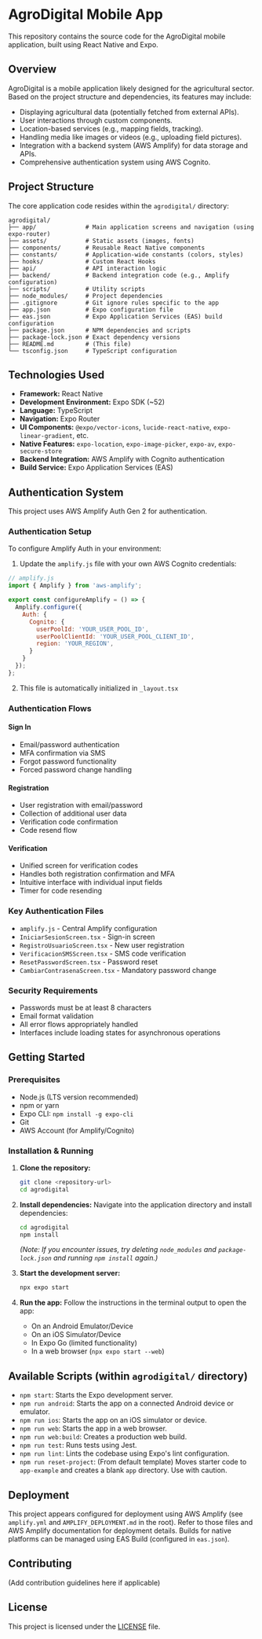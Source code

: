 # AgroDigital Mobile App

This repository contains the source code for the AgroDigital mobile application, built using React Native and Expo.

## Overview

AgroDigital is a mobile application likely designed for the agricultural sector. Based on the project structure and dependencies, its features may include:

*   Displaying agricultural data (potentially fetched from external APIs).
*   User interactions through custom components.
*   Location-based services (e.g., mapping fields, tracking).
*   Handling media like images or videos (e.g., uploading field pictures).
*   Integration with a backend system (AWS Amplify) for data storage and APIs.
*   Comprehensive authentication system using AWS Cognito.

## Project Structure

The core application code resides within the `agrodigital/` directory:

```
agrodigital/
├── app/              # Main application screens and navigation (using expo-router)
├── assets/           # Static assets (images, fonts)
├── components/       # Reusable React Native components
├── constants/        # Application-wide constants (colors, styles)
├── hooks/            # Custom React Hooks
├── api/              # API interaction logic
├── backend/          # Backend integration code (e.g., Amplify configuration)
├── scripts/          # Utility scripts
├── node_modules/     # Project dependencies
├── .gitignore        # Git ignore rules specific to the app
├── app.json          # Expo configuration file
├── eas.json          # Expo Application Services (EAS) build configuration
├── package.json      # NPM dependencies and scripts
├── package-lock.json # Exact dependency versions
├── README.md         # (This file)
└── tsconfig.json     # TypeScript configuration
```

## Technologies Used

*   **Framework:** React Native
*   **Development Environment:** Expo SDK (~52)
*   **Language:** TypeScript
*   **Navigation:** Expo Router
*   **UI Components:** `@expo/vector-icons`, `lucide-react-native`, `expo-linear-gradient`, etc.
*   **Native Features:** `expo-location`, `expo-image-picker`, `expo-av`, `expo-secure-store`
*   **Backend Integration:** AWS Amplify with Cognito authentication
*   **Build Service:** Expo Application Services (EAS)

## Authentication System

This project uses AWS Amplify Auth Gen 2 for authentication.

### Authentication Setup

To configure Amplify Auth in your environment:

1. Update the `amplify.js` file with your own AWS Cognito credentials:

```js
// amplify.js
import { Amplify } from 'aws-amplify';

export const configureAmplify = () => {
  Amplify.configure({
    Auth: {
      Cognito: {
        userPoolId: 'YOUR_USER_POOL_ID',
        userPoolClientId: 'YOUR_USER_POOL_CLIENT_ID',
        region: 'YOUR_REGION',
      }
    }
  });
};
```

2. This file is automatically initialized in `_layout.tsx`

### Authentication Flows

#### Sign In
- Email/password authentication
- MFA confirmation via SMS
- Forgot password functionality
- Forced password change handling

#### Registration
- User registration with email/password
- Collection of additional user data
- Verification code confirmation
- Code resend flow

#### Verification
- Unified screen for verification codes
- Handles both registration confirmation and MFA
- Intuitive interface with individual input fields
- Timer for code resending

### Key Authentication Files

- `amplify.js` - Central Amplify configuration
- `IniciarSesionScreen.tsx` - Sign-in screen
- `RegistroUsuarioScreen.tsx` - New user registration
- `VerificacionSMSScreen.tsx` - SMS code verification
- `ResetPasswordScreen.tsx` - Password reset
- `CambiarContrasenaScreen.tsx` - Mandatory password change

### Security Requirements

- Passwords must be at least 8 characters
- Email format validation
- All error flows appropriately handled
- Interfaces include loading states for asynchronous operations

## Getting Started

### Prerequisites

*   Node.js (LTS version recommended)
*   npm or yarn
*   Expo CLI: `npm install -g expo-cli`
*   Git
*   AWS Account (for Amplify/Cognito)

### Installation & Running

1.  **Clone the repository:**
    ```bash
    git clone <repository-url>
    cd agrodigital
    ```

2.  **Install dependencies:**
    Navigate into the application directory and install dependencies:
    ```bash
    cd agrodigital
    npm install
    ```
    *(Note: If you encounter issues, try deleting `node_modules` and `package-lock.json` and running `npm install` again.)*

3.  **Start the development server:**
    ```bash
    npx expo start
    ```

4.  **Run the app:**
    Follow the instructions in the terminal output to open the app:
    *   On an Android Emulator/Device
    *   On an iOS Simulator/Device
    *   In Expo Go (limited functionality)
    *   In a web browser (`npx expo start --web`)

## Available Scripts (within `agrodigital/` directory)

*   `npm start`: Starts the Expo development server.
*   `npm run android`: Starts the app on a connected Android device or emulator.
*   `npm run ios`: Starts the app on an iOS simulator or device.
*   `npm run web`: Starts the app in a web browser.
*   `npm run web:build`: Creates a production web build.
*   `npm run test`: Runs tests using Jest.
*   `npm run lint`: Lints the codebase using Expo's lint configuration.
*   `npm run reset-project`: (From default template) Moves starter code to `app-example` and creates a blank `app` directory. Use with caution.

## Deployment

This project appears configured for deployment using AWS Amplify (see `amplify.yml` and `AMPLIFY_DEPLOYMENT.md` in the root). Refer to those files and AWS Amplify documentation for deployment details. Builds for native platforms can be managed using EAS Build (configured in `eas.json`).

## Contributing

(Add contribution guidelines here if applicable)

## License

This project is licensed under the [LICENSE](./LICENSE) file.
